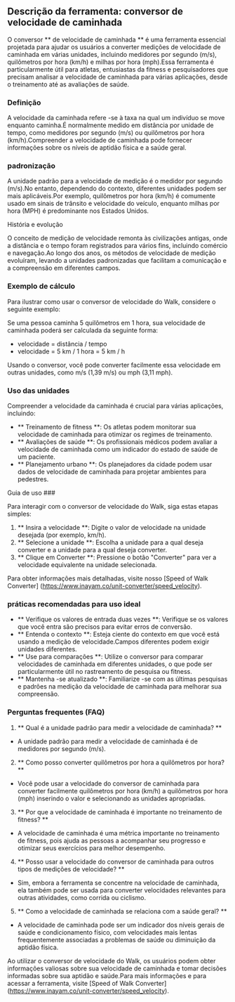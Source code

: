 ## Descrição da ferramenta: conversor de velocidade de caminhada

O conversor ** de velocidade de caminhada ** é uma ferramenta essencial projetada para ajudar os usuários a converter medições de velocidade de caminhada em várias unidades, incluindo medidores por segundo (m/s), quilômetros por hora (km/h) e milhas por hora (mph).Essa ferramenta é particularmente útil para atletas, entusiastas da fitness e pesquisadores que precisam analisar a velocidade de caminhada para várias aplicações, desde o treinamento até as avaliações de saúde.

### Definição

A velocidade da caminhada refere -se à taxa na qual um indivíduo se move enquanto caminha.É normalmente medido em distância por unidade de tempo, como medidores por segundo (m/s) ou quilômetros por hora (km/h).Compreender a velocidade de caminhada pode fornecer informações sobre os níveis de aptidão física e a saúde geral.

### padronização

A unidade padrão para a velocidade de medição é o medidor por segundo (m/s).No entanto, dependendo do contexto, diferentes unidades podem ser mais aplicáveis.Por exemplo, quilômetros por hora (km/h) é comumente usado em sinais de trânsito e velocidade do veículo, enquanto milhas por hora (MPH) é predominante nos Estados Unidos.

História e evolução

O conceito de medição de velocidade remonta às civilizações antigas, onde a distância e o tempo foram registrados para vários fins, incluindo comércio e navegação.Ao longo dos anos, os métodos de velocidade de medição evoluíram, levando a unidades padronizadas que facilitam a comunicação e a compreensão em diferentes campos.

### Exemplo de cálculo

Para ilustrar como usar o conversor de velocidade do Walk, considere o seguinte exemplo:

Se uma pessoa caminha 5 quilômetros em 1 hora, sua velocidade de caminhada poderá ser calculada da seguinte forma:

- velocidade = distância / tempo
- velocidade = 5 km / 1 hora = 5 km / h

Usando o conversor, você pode converter facilmente essa velocidade em outras unidades, como m/s (1,39 m/s) ou mph (3,11 mph).

### Uso das unidades

Compreender a velocidade da caminhada é crucial para várias aplicações, incluindo:

- ** Treinamento de fitness **: Os atletas podem monitorar sua velocidade de caminhada para otimizar os regimes de treinamento.
- ** Avaliações de saúde **: Os profissionais médicos podem avaliar a velocidade de caminhada como um indicador do estado de saúde de um paciente.
- ** Planejamento urbano **: Os planejadores da cidade podem usar dados de velocidade de caminhada para projetar ambientes para pedestres.

Guia de uso ###

Para interagir com o conversor de velocidade do Walk, siga estas etapas simples:

1. ** Insira a velocidade **: Digite o valor de velocidade na unidade desejada (por exemplo, km/h).
2. ** Selecione a unidade **: Escolha a unidade para a qual deseja converter e a unidade para a qual deseja converter.
3. ** Clique em Converter **: Pressione o botão "Converter" para ver a velocidade equivalente na unidade selecionada.

Para obter informações mais detalhadas, visite nosso [Speed ​​of Walk Converter] (https://www.inayam.co/unit-converter/speed_velocity).

### práticas recomendadas para uso ideal

- ** Verifique os valores de entrada duas vezes **: Verifique se os valores que você entra são precisos para evitar erros de conversão.
- ** Entenda o contexto **: Esteja ciente do contexto em que você está usando a medição de velocidade.Campos diferentes podem exigir unidades diferentes.
- ** Use para comparações **: Utilize o conversor para comparar velocidades de caminhada em diferentes unidades, o que pode ser particularmente útil no rastreamento de pesquisa ou fitness.
- ** Mantenha -se atualizado **: Familiarize -se com as últimas pesquisas e padrões na medição da velocidade de caminhada para melhorar sua compreensão.

### Perguntas frequentes (FAQ)

1. ** Qual é a unidade padrão para medir a velocidade de caminhada? **
- A unidade padrão para medir a velocidade de caminhada é de medidores por segundo (m/s).

2. ** Como posso converter quilômetros por hora a quilômetros por hora? **
- Você pode usar a velocidade do conversor de caminhada para converter facilmente quilômetros por hora (km/h) a quilômetros por hora (mph) inserindo o valor e selecionando as unidades apropriadas.

3. ** Por que a velocidade de caminhada é importante no treinamento de fitness? **
- A velocidade de caminhada é uma métrica importante no treinamento de fitness, pois ajuda as pessoas a acompanhar seu progresso e otimizar seus exercícios para melhor desempenho.

4. ** Posso usar a velocidade do conversor de caminhada para outros tipos de medições de velocidade? **
- Sim, embora a ferramenta se concentre na velocidade de caminhada, ela também pode ser usada para converter velocidades relevantes para outras atividades, como corrida ou ciclismo.

5. ** Como a velocidade de caminhada se relaciona com a saúde geral? **
- A velocidade de caminhada pode ser um indicador dos níveis gerais de saúde e condicionamento físico, com velocidades mais lentas frequentemente associadas a problemas de saúde ou diminuição da aptidão física.

Ao utilizar o conversor de velocidade do Walk, os usuários podem obter informações valiosas sobre sua velocidade de caminhada e tomar decisões informadas sobre sua aptidão e saúde.Para mais informações e para acessar a ferramenta, visite [Speed ​​of Walk Converter] (https://www.inayam.co/unit-converter/speed_velocity).